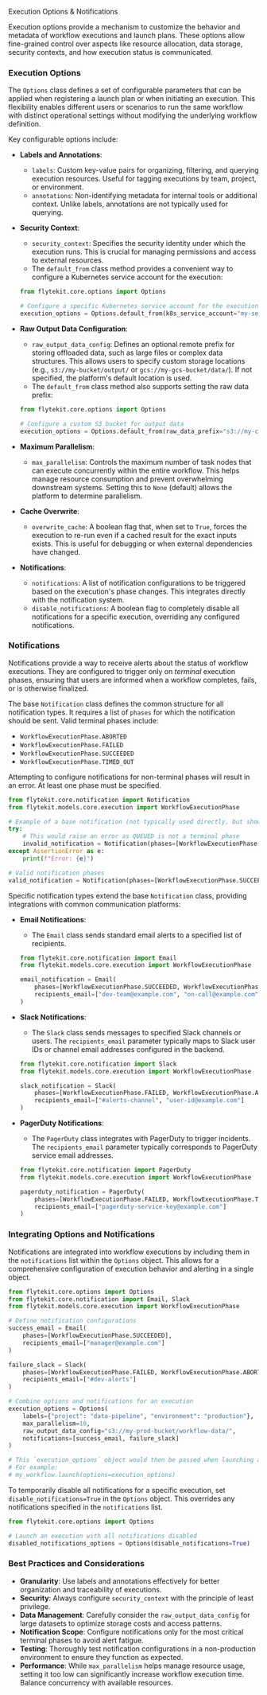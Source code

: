 
<!--
help_text: ''
key: summary_execution_options_&_notifications_d0039bfd-4177-4aa3-b048-7b3f06edf4d2
modules:
- flytekit.core.options
- flytekit.core.notification
questions_to_answer: []
type: summary

-->
Execution Options & Notifications

Execution options provide a mechanism to customize the behavior and metadata of workflow executions and launch plans. These options allow fine-grained control over aspects like resource allocation, data storage, security contexts, and how execution status is communicated.

### Execution Options

The `Options` class defines a set of configurable parameters that can be applied when registering a launch plan or when initiating an execution. This flexibility enables different users or scenarios to run the same workflow with distinct operational settings without modifying the underlying workflow definition.

Key configurable options include:

*   **Labels and Annotations**:
    *   `labels`: Custom key-value pairs for organizing, filtering, and querying execution resources. Useful for tagging executions by team, project, or environment.
    *   `annotations`: Non-identifying metadata for internal tools or additional context. Unlike labels, annotations are not typically used for querying.

*   **Security Context**:
    *   `security_context`: Specifies the security identity under which the execution runs. This is crucial for managing permissions and access to external resources.
    *   The `default_from` class method provides a convenient way to configure a Kubernetes service account for the execution:

    ```python
    from flytekit.core.options import Options

    # Configure a specific Kubernetes service account for the execution
    execution_options = Options.default_from(k8s_service_account="my-service-account")
    ```

*   **Raw Output Data Configuration**:
    *   `raw_output_data_config`: Defines an optional remote prefix for storing offloaded data, such as large files or complex data structures. This allows users to specify custom storage locations (e.g., `s3://my-bucket/output/` or `gcs://my-gcs-bucket/data/`). If not specified, the platform's default location is used.
    *   The `default_from` class method also supports setting the raw data prefix:

    ```python
    from flytekit.core.options import Options

    # Configure a custom S3 bucket for output data
    execution_options = Options.default_from(raw_data_prefix="s3://my-custom-data-bucket/workflow-outputs/")
    ```

*   **Maximum Parallelism**:
    *   `max_parallelism`: Controls the maximum number of task nodes that can execute concurrently within the entire workflow. This helps manage resource consumption and prevent overwhelming downstream systems. Setting this to `None` (default) allows the platform to determine parallelism.

*   **Cache Overwrite**:
    *   `overwrite_cache`: A boolean flag that, when set to `True`, forces the execution to re-run even if a cached result for the exact inputs exists. This is useful for debugging or when external dependencies have changed.

*   **Notifications**:
    *   `notifications`: A list of notification configurations to be triggered based on the execution's phase changes. This integrates directly with the notification system.
    *   `disable_notifications`: A boolean flag to completely disable all notifications for a specific execution, overriding any configured notifications.

### Notifications

Notifications provide a way to receive alerts about the status of workflow executions. They are configured to trigger only on *terminal* execution phases, ensuring that users are informed when a workflow completes, fails, or is otherwise finalized.

The base `Notification` class defines the common structure for all notification types. It requires a list of `phases` for which the notification should be sent. Valid terminal phases include:

*   `WorkflowExecutionPhase.ABORTED`
*   `WorkflowExecutionPhase.FAILED`
*   `WorkflowExecutionPhase.SUCCEEDED`
*   `WorkflowExecutionPhase.TIMED_OUT`

Attempting to configure notifications for non-terminal phases will result in an error. At least one phase must be specified.

```python
from flytekit.core.notification import Notification
from flytekit.models.core.execution import WorkflowExecutionPhase

# Example of a base notification (not typically used directly, but shows phase validation)
try:
    # This would raise an error as QUEUED is not a terminal phase
    invalid_notification = Notification(phases=[WorkflowExecutionPhase.QUEUED])
except AssertionError as e:
    print(f"Error: {e}")

# Valid notification phases
valid_notification = Notification(phases=[WorkflowExecutionPhase.SUCCEEDED, WorkflowExecutionPhase.FAILED])
```

Specific notification types extend the base `Notification` class, providing integrations with common communication platforms:

*   **Email Notifications**:
    *   The `Email` class sends standard email alerts to a specified list of recipients.

    ```python
    from flytekit.core.notification import Email
    from flytekit.models.core.execution import WorkflowExecutionPhase

    email_notification = Email(
        phases=[WorkflowExecutionPhase.SUCCEEDED, WorkflowExecutionPhase.FAILED],
        recipients_email=["dev-team@example.com", "on-call@example.com"]
    )
    ```

*   **Slack Notifications**:
    *   The `Slack` class sends messages to specified Slack channels or users. The `recipients_email` parameter typically maps to Slack user IDs or channel email addresses configured in the backend.

    ```python
    from flytekit.core.notification import Slack
    from flytekit.models.core.execution import WorkflowExecutionPhase

    slack_notification = Slack(
        phases=[WorkflowExecutionPhase.FAILED, WorkflowExecutionPhase.ABORTED],
        recipients_email=["#alerts-channel", "user-id@example.com"]
    )
    ```

*   **PagerDuty Notifications**:
    *   The `PagerDuty` class integrates with PagerDuty to trigger incidents. The `recipients_email` parameter typically corresponds to PagerDuty service email addresses.

    ```python
    from flytekit.core.notification import PagerDuty
    from flytekit.models.core.execution import WorkflowExecutionPhase

    pagerduty_notification = PagerDuty(
        phases=[WorkflowExecutionPhase.FAILED, WorkflowExecutionPhase.TIMED_OUT],
        recipients_email=["pagerduty-service-key@example.com"]
    )
    ```

### Integrating Options and Notifications

Notifications are integrated into workflow executions by including them in the `notifications` list within the `Options` object. This allows for a comprehensive configuration of execution behavior and alerting in a single object.

```python
from flytekit.core.options import Options
from flytekit.core.notification import Email, Slack
from flytekit.models.core.execution import WorkflowExecutionPhase

# Define notification configurations
success_email = Email(
    phases=[WorkflowExecutionPhase.SUCCEEDED],
    recipients_email=["manager@example.com"]
)

failure_slack = Slack(
    phases=[WorkflowExecutionPhase.FAILED, WorkflowExecutionPhase.ABORTED],
    recipients_email=["#dev-alerts"]
)

# Combine options and notifications for an execution
execution_options = Options(
    labels={"project": "data-pipeline", "environment": "production"},
    max_parallelism=10,
    raw_output_data_config="s3://my-prod-bucket/workflow-data/",
    notifications=[success_email, failure_slack]
)

# This `execution_options` object would then be passed when launching a workflow
# For example:
# my_workflow.launch(options=execution_options)
```

To temporarily disable all notifications for a specific execution, set `disable_notifications=True` in the `Options` object. This overrides any notifications specified in the `notifications` list.

```python
from flytekit.core.options import Options

# Launch an execution with all notifications disabled
disabled_notifications_options = Options(disable_notifications=True)
```

### Best Practices and Considerations

*   **Granularity**: Use labels and annotations effectively for better organization and traceability of executions.
*   **Security**: Always configure `security_context` with the principle of least privilege.
*   **Data Management**: Carefully consider the `raw_output_data_config` for large datasets to optimize storage costs and access patterns.
*   **Notification Scope**: Configure notifications only for the most critical terminal phases to avoid alert fatigue.
*   **Testing**: Thoroughly test notification configurations in a non-production environment to ensure they function as expected.
*   **Performance**: While `max_parallelism` helps manage resource usage, setting it too low can significantly increase workflow execution time. Balance concurrency with available resources.
<!--
key: summary_execution_options_&_notifications_d0039bfd-4177-4aa3-b048-7b3f06edf4d2
type: summary_end

-->
<!--
code_unit: flytekit.core.options.Options
code_unit_type: class
help_text: ''
key: example_30b8b603-eceb-4d44-b208-db63562808f3
type: example

-->
<!--
code_unit: flytekit.core.notification.Email
code_unit_type: class
help_text: ''
key: example_c87f6933-f9d7-4d37-b792-86921e4cf17b
type: example

-->
<!--
code_unit: flytekit.core.notification.Slack
code_unit_type: class
help_text: ''
key: example_f0f62da9-0c8e-4683-bcfe-7ff496da6340
type: example

-->
<!--
code_unit: flytekit.core.notification.PagerDuty
code_unit_type: class
help_text: ''
key: example_41b27f00-4bb9-4a86-8aca-01a2aabd674d
type: example

-->